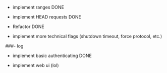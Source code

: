 - implement ranges
DONE

- implement HEAD requests
DONE

- Refactor
DONE

- implement more technical flags (shutdown timeout, force protocol, etc.)

###- log

- implement basic authenticating
DONE


- implement web ui (lol)